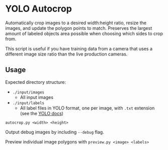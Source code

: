 # YOLO Autocrop

Automatically crop images to a desired width:height ratio, resize the images, and update the polygon points to match. Preserves the largest amount of labeled objects area possible when choosing which sides to crop from.

This script is useful if you have training data from a camera that uses a different image size ratio than the live production cameras.

## Usage

Expected directory structure:

- `./input/images`
	- All input images
- `./input/labels`
	- All label files in YOLO format, one per image, with `.txt` extension (see the [YOLO docs](https://docs.ultralytics.com/datasets/segment/#supported-dataset-formats))

`autocrop.py <width> <height>`

Output debug images by including `--debug` flag.

Preview individual image polygons with `preview.py <image> <labels>`

